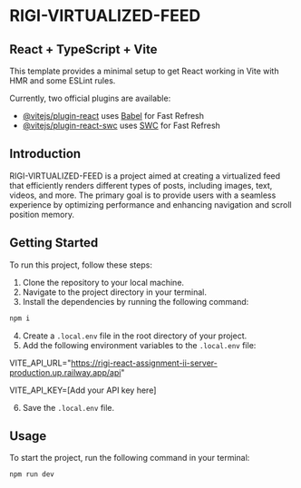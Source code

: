 # RIGI-VIRTUALIZED-FEED

## React + TypeScript + Vite

This template provides a minimal setup to get React working in Vite with HMR and some ESLint rules.

Currently, two official plugins are available:

- [@vitejs/plugin-react](https://github.com/vitejs/vite-plugin-react/blob/main/packages/plugin-react/README.md) uses [Babel](https://babeljs.io/) for Fast Refresh
- [@vitejs/plugin-react-swc](https://github.com/vitejs/vite-plugin-react-swc) uses [SWC](https://swc.rs/) for Fast Refresh

## Introduction

RIGI-VIRTUALIZED-FEED is a project aimed at creating a virtualized feed that efficiently renders different types of posts, including images, text, videos, and more. The primary goal is to provide users with a seamless experience by optimizing performance and enhancing navigation and scroll position memory.

## Getting Started

To run this project, follow these steps:

1. Clone the repository to your local machine.
2. Navigate to the project directory in your terminal.
3. Install the dependencies by running the following command:

```bash
npm i
```

4. Create a `.local.env` file in the root directory of your project.
5. Add the following environment variables to the `.local.env` file:

VITE_API_URL="https://rigi-react-assignment-ii-server-production.up.railway.app/api"

VITE_API_KEY=[Add your API key here]

6. Save the `.local.env` file.

## Usage

To start the project, run the following command in your terminal:

```bash
npm run dev
```
